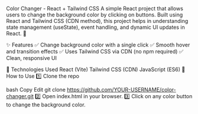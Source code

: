 Color Changer - React + Tailwind CSS
A simple React project that allows users to change the background color by clicking on buttons. Built using React and Tailwind CSS (CDN method), this project helps in understanding state management (useState), event handling, and dynamic UI updates in React. 🚀

✨ Features
✅ Change background color with a single click
✅ Smooth hover and transition effects
✅ Uses Tailwind CSS via CDN (no npm required)
✅ Clean, responsive UI

🔧 Technologies Used
React (Vite)
Tailwind CSS (CDN)
JavaScript (ES6)
📌 How to Use
1️⃣ Clone the repo

bash
Copy
Edit
git clone https://github.com/YOUR-USERNAME/color-changer.git
2️⃣ Open index.html in your browser.
3️⃣ Click on any color button to change the background color.